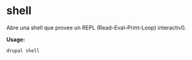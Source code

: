 # shell
Abre una shell que provee un REPL (Read–Eval–Print-Loop) interactiv0.

**Usage:**
```
drupal shell
```
